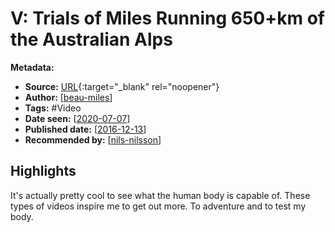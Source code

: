 # V: Trials of Miles Running 650+km of the Australian Alps

**Metadata:**

- **Source:** [URL](https://www.youtube.com/watch?v=E6TbeiKxpSs){:target="\_blank" rel="noopener"}
- **Author:** [[beau-miles]]
- **Tags:** #Video
- **Date seen:** [[2020-07-07]]
- **Published date:** [[2016-12-13]]
- **Recommended by:** [[nils-nilsson]]

## Highlights

It's actually pretty cool to see what the human body is capable of. These types of videos inspire me to get out more. To adventure and to test my body.

[//begin]: # "Autogenerated link references for markdown compatibility"
[beau-miles]: beau-miles "Beau Miles"
[2016-12-13]: 2016-12-13 "2016-12-13"
[nils-nilsson]: nils-nilsson "Nils Nilsson"
[2020-07-07]: 2020-07-07 "2020-07-07"
[//end]: # "Autogenerated link references"
